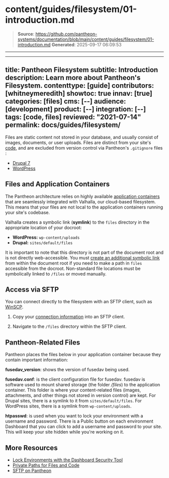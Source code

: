 # content/guides/filesystem/01-introduction.md

> **Source**: https://github.com/pantheon-systems/documentation/blob/main/content/guides/filesystem/01-introduction.md
> **Generated**: 2025-09-17 06:09:53

---

---
title: Pantheon Filesystem
subtitle: Introduction
description: Learn more about Pantheon's Filesystem.
contenttype: [guide]
contributors: [whitneymeredith]
showtoc: true
innav: [true]
categories: [files]
cms: [--]
audience: [development]
product: [--]
integration: [--]
tags: [code, files]
reviewed: "2021-07-14"
permalink: docs/guides/filesystem/
---

Files are static content not stored in your database, and usually consist of images, documents, or user uploads. Files are distinct from your site's [code](/pantheon-workflow#your-site-code-on-pantheon), and are excluded from version control via Pantheon's `.gitignore` files <Popover content="The <a class='external' href='https://git-scm.com/docs/gitignore'>.gitignore file</a> is located at the root of the site's codebase and instructs Git on which paths to ignore." />:

- [Drupal 7](https://github.com/pantheon-systems/drops-7/blob/master/.gitignore)
- [WordPress](https://github.com/pantheon-systems/WordPress/blob/default/.gitignore)

## Files and Application Containers

The Pantheon architecture relies on highly available [application containers](/application-containers) that are seamlessly integrated with Valhalla, our cloud-based filesystem. This means that your files are not local to the application containers running your site's codebase.

Valhalla creates a symbolic link (**symlink**) to the `files` directory in the appropriate location of your docroot:

- **WordPress:** `wp-content/uploads`
- **Drupal:** `sites/default/files`

It is important to note that this directory is not part of the document root and is not directly web-accessible. You must [create an additional symbolic link](/symlinks-assumed-write-access#create-a-symbolic-link) from within the document root if you need to make a path in `files` accessible from the docroot. Non-standard file locations must be symbolically linked to `/files` or moved manually.

## Access via SFTP

You can connect directly to the filesystem with an SFTP client, such as [WinSCP](/guides/sftp/winscp).

1. Copy your [connection information](/sftp#sftp-connection-information) into an SFTP client.

1. Navigate to the `/files` directory within the SFTP client.

## Pantheon-Related Files

Pantheon places the files below in your application container because they contain important information:

**fusedav_version**: shows the version of fusedav being used.

**fusedav.conf**: is the client configuration file for fusedav. fusedav is software used to mount shared storage (the folder */files*) to the application container. This folder is where your content-related files (images, attachments, and other things not stored in version control) are kept. For Drupal sites, there is a symlink to it from `sites/default/files`. For WordPress sites, there is a symlink from `wp-content/uploads`.

**htpasswd**: is used when you want to lock your environment with a username and password. There is a Public button on each environment Dashboard that you can click to add a username and password to your site. This will keep your site hidden while you're working on it.

## More Resources

- [Lock Environments with the Dashboard Security Tool](/guides/secure-development/security-tool)
- [Private Paths for Files and Code](/guides/secure-development/private-paths)
- [SFTP on Pantheon](/guides/sftp)